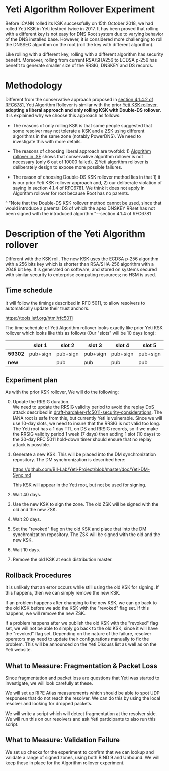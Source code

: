 # Yeti Algorithm Rollover Experiment

Before ICANN rolled its KSK successfully on 15th October 2018, we had rolled Yeti KSK in Yeti testbed twice in 2017. It has been proved that rolling with a different key is not easy for DNS Root system due to varying behavior of the DNS installed base. However, it is considered more challenging to roll the DNSSEC algorithm on the root (roll the key with different algorithm).

Like rolling with a different key, rolling with a different algorithm has security benefit. Moreover, rolling from current RSA/SHA256 to ECDSA p-256 has benefit to generate smaller size of the RRSIG, DNSKEY and DS records.

# Methodology

Different from the conservative approach proposed in [section 4.1.4.2 of RFC6781](https://tools.ietf.org/html/rfc6781#section-4.1.4.2), Yeti Algorithm Rollover is similar with the prior [Yeti KSK rollover](https://github.com/BII-Lab/Yeti-Project/blob/master/doc/Experiment-KROLL2.md), **adopting a liberal approach and only rolling KSK with Double-DS rollover**. It is explained why we choose this approach as follows:

* The reasons of only rolling KSK is that some people suggested that some resolver may not tolerate a KSK and a ZSK using different algorithms in the same zone (notably PowerDNS). We need to investigate this with more details.

* The reasons of choosing liberal approach are twofold: 1) [Algorithm rollover in .SE](https://www.sidnlabs.nl/downloads/presentations/Rolling%20with%20Confidence%20Managing%20the%20Complexity%20of%20DNSSEC%20Operations.pdf) shows that conservative algorithm rollover is not necessary (only 6 out of 10000 failed). 2)Yeti algorithm rollover is deliberately design to expose more possible failures.

* The reason of choosing Double-DS KSK rollover method lies in that 1) it is our prior Yeti KSK rollover approach and, 2) our deliberate violation of saying in section 4.1.4 of RFC6781. We think it does not apply in Algorithm rollover for root because Root has no parents.

^  "Note that the Double-DS KSK rollover method cannot be used, since
   that would introduce a parental DS of which the apex DNSKEY RRset has
   not been signed with the introduced algorithm."--section 4.1.4 of RFC6781


# Description of the Yeti Algorithm rollover

Different with the KSK roll, The new KSK uses the ECDSA p-256 algorithm with a 256 bits key which is shorter than RSA/SHA-256 algorithm with a 2048 bit key. It is generated on software, and stored on systems secured with similar security to enterprise computing resources; no HSM is used.

## Time schedule 

It will follow the timings described in RFC 5011, to allow resolvers to automatically update their trust anchors.

https://tools.ietf.org/html/rfc5011

The time schedule of Yeti Algorithm rollover looks exactly like prior Yeti KSK rollover which looks like this as follows (Our "slots" will be 10 days long): 

|           |  slot 1  |  slot 2  |  slot 3  |  slot 4  |  slot 5  |  slot 6  |  slot 7  |  slot 8  |  slot 9  |
|-----------|----------|----------|----------|----------|----------|----------|----------|----------|----------|
| **59302** | pub+sign | pub+sign | pub+sign | pub+sign | pub+sign |   pub    |   pub    | revoke   |          |
|  **new**  |          |   pub    |   pub    |   pub    |   pub    | pub+sign | pub+sign | pub+sign | pub+sign |

## Experiment plan 

As with the prior KSK rollover, We will do the following:

0. Update the RRSIG duration.   
   We need to update the RRSIG validity period to avoid the replay DoS
   attack described in
   [draft-hardaker-rfc5011-security-considerations]([https://datatracker.ietf.org/doc/draft-hardaker-rfc5011-security-considerations/).
   The IANA root is safe from this, but currently Yeti is vulnerable.
   Since we will use 10-day slots, we need to insure that the RRSIG is
   not valid too long. The Yeti root has a 1 day TTL on DS and RRSIG
   records, so if we make the RRSIG validity period 1 week (7 days)
   then adding 1 slot (10 days) to the 30-day RFC 5011 hold-down timer
   should ensure that no replay attack is possible.

1. Generate a new KSK. This will be placed into the DM synchronization
   repository. The DM synchronization is described here:

   https://github.com/BII-Lab/Yeti-Project/blob/master/doc/Yeti-DM-Sync.md

   This KSK will appear in the Yeti root, but not be used for signing.

2. Wait 40 days.

3. Use the new KSK to sign the zone. The old ZSK will be signed with
   the old and the new ZSK.

4. Wait 20 days.

5. Set the "revoked" flag on the old KSK and place that into the DM
   synchronization repository. The ZSK will be signed with the old and
   the new KSK.

6. Wait 10 days.

7. Remove the old KSK at each distribution master.


## Rollback Procedures

It is unlikely that an error occurs while still using the old KSK for
signing. If this happens, then we can simply remove the new KSK.

If an problem happens after changing to the new KSK, we can go back to
the old KSK before we add the KSK with the "revoked" flag set. If this
happens, we will remove the new ZSK.

If a problem happens after we publish the old KSK with the "revoked"
flag set, we will not be able to simply go back to the old KSK, since
it will have the "revoked" flag set. Depending on the nature of the
failure, resolver operators may need to update their configurations
manually to fix the problem. This will be announced on the Yeti
Discuss list as well as on the Yeti website.

## What to Measure: Fragmentation & Packet Loss

Since fragmentation and packet loss are questions that Yeti was
started to investigate, we will look carefully at these.

We will set up RIPE Atlas measurements which should be able to spot
UDP responses that do not reach the resolver. We can do this by
using the local resolver and looking for dropped packets.

We will write a script which will detect fragmentation at the resolver
side. We will run this on our resolvers and ask Yeti participants to
also run this script.


## What to Measure: Validation Failure

We set up checks for the experiment to confirm that we can lookup
and validate a range of signed zones, using both BIND 9 and Unbound. We will
keep these in place for the Algorithm rollover experiment.






